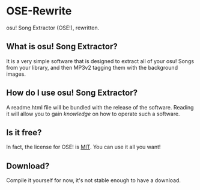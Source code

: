 # OSE-Rewrite

osu! Song Extractor (OSE!), rewritten.

## What is osu! Song Extractor?
It is a very simple software that is designed to extract all of your osu! Songs from your library, and then MP3v2 tagging them with the background images.

## How do I use osu! Song Extractor?
A readme.html file will be bundled with the release of the software. Reading it will allow you to gain *knowledge* on how to operate such a software.

## Is it free?
In fact, the license for OSE! is [MIT](https://gitlab.com/jameshi16/OSE-Rewrite/blob/master/LICENSE). You can use it all you want!

## Download?
Compile it yourself for now, it's not stable enough to have a download.